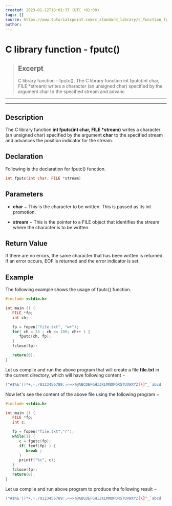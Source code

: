 ```yaml
---
created: 2023-01-12T18:01:37 (UTC +01:00)
tags: []
source: https://www.tutorialspoint.com/c_standard_library/c_function_fputc.htm
author: 
---
```


# C library function - fputc()

> ## Excerpt
> C library function - fputc(),  The C library function int fputc(int char, FILE *stream) writes a character (an unsigned char) specified by the argument char to the specified stream and advanc

---
---

  

## Description

The C library function **int fputc(int char, FILE \*stream)** writes a character (an unsigned char) specified by the argument **char** to the specified stream and advances the position indicator for the stream.

## Declaration

Following is the declaration for fputc() function.

```c
int fputc(int char, FILE *stream)
```

## Parameters

-   **char** − This is the character to be written. This is passed as its int promotion.
    
-   **stream** − This is the pointer to a FILE object that identifies the stream where the character is to be written.
    

## Return Value

If there are no errors, the same character that has been written is returned. If an error occurs, EOF is returned and the error indicator is set.

## Example

The following example shows the usage of fputc() function.

```c
#include <stdio.h>

int main () {
   FILE *fp;
   int ch;

   fp = fopen("file.txt", "w+");
   for( ch = 33 ; ch <= 100; ch++ ) {
      fputc(ch, fp);
   }
   fclose(fp);

   return(0);
}
```

Let us compile and run the above program that will create a file **file.txt** in the current directory, which will have following content −

```c
!"#$%&'()*+,-./0123456789:;<=>?@ABCDEFGHIJKLMNOPQRSTUVWXYZ[\]^_`abcd

```

Now let's see the content of the above file using the following program −

```c
#include <stdio.h>

int main () {
   FILE *fp;
   int c;

   fp = fopen("file.txt","r");
   while(1) {
      c = fgetc(fp);
      if( feof(fp) ) {
         break ;
      }
      printf("%c", c);
   }
   fclose(fp);
   return(0);
}
```

Let us compile and run above program to produce the following result −

```c
!"#$%&'()*+,-./0123456789:;<=>?@ABCDEFGHIJKLMNOPQRSTUVWXYZ[\]^_`abcd

```


